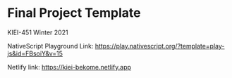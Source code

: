 # Final Project Template

KIEI-451 Winter 2021

NativeScript Playground Link: https://play.nativescript.org/?template=play-js&id=FBsoiY&v=15

Netlify link: https://kiei-bekome.netlify.app  